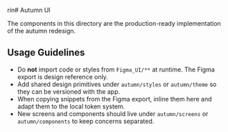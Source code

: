 rin# Autumn UI

The components in this directory are the production-ready implementation of the autumn redesign.

## Usage Guidelines
- Do **not** import code or styles from `Figma_UI/**` at runtime. The Figma export is design reference only.
- Add shared design primitives under `autumn/styles` or `autumn/theme` so they can be versioned with the app.
- When copying snippets from the Figma export, inline them here and adapt them to the local token system.
- New screens and components should live under `autumn/screens` or `autumn/components` to keep concerns separated.
